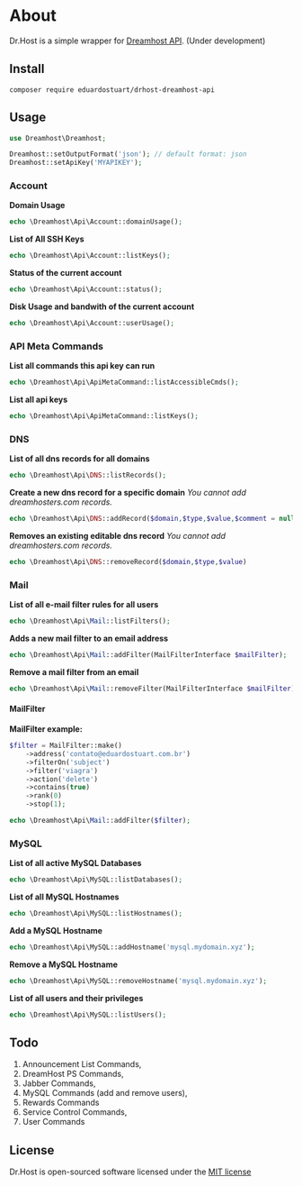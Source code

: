 # About

Dr.Host is a simple wrapper for [Dreamhost API](http://wiki.dreamy.com/API). (Under development)

## Install

```
composer require eduardostuart/drhost-dreamhost-api
```

## Usage

```php
use Dreamhost\Dreamhost;

Dreamhost::setOutputFormat('json'); // default format: json
Dreamhost::setApiKey('MYAPIKEY');
```

### Account

**Domain Usage**

```php
echo \Dreamhost\Api\Account::domainUsage();
```
**List of All SSH Keys**

```php
echo \Dreamhost\Api\Account::listKeys();
```
**Status of the current account**

```php
echo \Dreamhost\Api\Account::status();
```
**Disk Usage and bandwith of the current account**

```php
echo \Dreamhost\Api\Account::userUsage();
```

### API Meta Commands

**List all commands this api key can run**

```php
echo \Dreamhost\Api\ApiMetaCommand::listAccessibleCmds();
```

**List all api keys**

```php
echo \Dreamhost\Api\ApiMetaCommand::listKeys();
```

### DNS

**List of all dns records for all domains**

```php
echo \Dreamhost\Api\DNS::listRecords();
```

**Create a new dns record for a specific domain**
*You cannot add dreamhosters.com records.*

```php
echo \Dreamhost\Api\DNS::addRecord($domain,$type,$value,$comment = null);
```

**Removes an existing editable dns record**
*You cannot add dreamhosters.com records.*

```php
echo \Dreamhost\Api\DNS::removeRecord($domain,$type,$value)
```

### Mail

**List of all e-mail filter rules for all users**

```php
echo \Dreamhost\Api\Mail::listFilters();
```

**Adds a new mail filter to an email address**

```php
echo \Dreamhost\Api\Mail::addFilter(MailFilterInterface $mailFilter);
```

**Remove a mail filter from an email**

```php
echo \Dreamhost\Api\Mail::removeFilter(MailFilterInterface $mailFilter);
```

#### MailFilter

**MailFilter example:**

```php
$filter = MailFilter::make()
    ->address('contato@eduardostuart.com.br')
    ->filterOn('subject')
    ->filter('viagra')
    ->action('delete')
    ->contains(true)
    ->rank(0)
    ->stop(1);

echo \Dreamhost\Api\Mail::addFilter($filter);
```

### MySQL

**List of all active MySQL Databases**

```php
echo \Dreamhost\Api\MySQL::listDatabases();
```

**List of all MySQL Hostnames**

```php
echo \Dreamhost\Api\MySQL::listHostnames();
```

**Add a MySQL Hostname**

```php
echo \Dreamhost\Api\MySQL::addHostname('mysql.mydomain.xyz');
```

**Remove a MySQL Hostname**

```php
echo \Dreamhost\Api\MySQL::removeHostname('mysql.mydomain.xyz');
```

**List of all users and their privileges**

```php
echo \Dreamhost\Api\MySQL::listUsers();
```



## Todo

1. Announcement List Commands,
1. DreamHost PS Commands,
1. Jabber Commands,
1. MySQL Commands (add and remove users),
1. Rewards Commands
1. Service Control Commands,
1. User Commands


## License

Dr.Host is open-sourced software licensed under the [MIT license](http://opensource.org/licenses/MIT)
